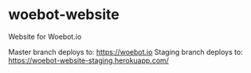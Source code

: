 # woebot-website
Website for Woebot.io

Master branch deploys to: https://woebot.io
Staging branch deploys to: https://woebot-website-staging.herokuapp.com/
